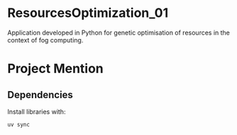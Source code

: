 # ResourcesOptimization_01
Application developed in Python for genetic optimisation of resources in the context of fog computing.

# Project Mention


## Dependencies

Install libraries with:
```
uv sync
```
